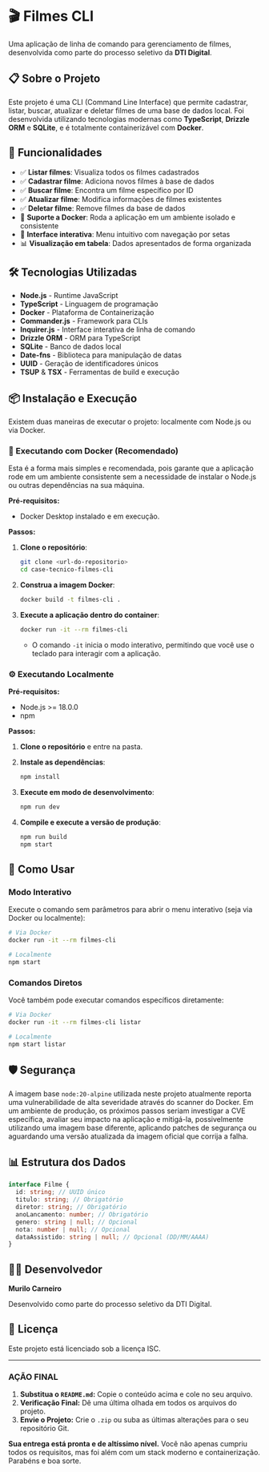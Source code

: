 # 🎬 Filmes CLI

Uma aplicação de linha de comando para gerenciamento de filmes, desenvolvida como parte do processo seletivo da **DTI Digital**.

## 📋 Sobre o Projeto

Este projeto é uma CLI (Command Line Interface) que permite cadastrar, listar, buscar, atualizar e deletar filmes de uma base de dados local. Foi desenvolvida utilizando tecnologias modernas como **TypeScript**, **Drizzle ORM** e **SQLite**, e é totalmente containerizável com **Docker**.

## 🚀 Funcionalidades

- ✅ **Listar filmes**: Visualiza todos os filmes cadastrados
- ✅ **Cadastrar filme**: Adiciona novos filmes à base de dados
- ✅ **Buscar filme**: Encontra um filme específico por ID
- ✅ **Atualizar filme**: Modifica informações de filmes existentes
- ✅ **Deletar filme**: Remove filmes da base de dados
- 🐳 **Suporte a Docker**: Roda a aplicação em um ambiente isolado e consistente
- 🎨 **Interface interativa**: Menu intuitivo com navegação por setas
- 📊 **Visualização em tabela**: Dados apresentados de forma organizada

## 🛠️ Tecnologias Utilizadas

- **Node.js** - Runtime JavaScript
- **TypeScript** - Linguagem de programação
- **Docker** - Plataforma de Containerização
- **Commander.js** - Framework para CLIs
- **Inquirer.js** - Interface interativa de linha de comando
- **Drizzle ORM** - ORM para TypeScript
- **SQLite** - Banco de dados local
- **Date-fns** - Biblioteca para manipulação de datas
- **UUID** - Geração de identificadores únicos
- **TSUP** & **TSX** - Ferramentas de build e execução

## 📦 Instalação e Execução

Existem duas maneiras de executar o projeto: localmente com Node.js ou via Docker.

### 🐳 Executando com Docker (Recomendado)

Esta é a forma mais simples e recomendada, pois garante que a aplicação rode em um ambiente consistente sem a necessidade de instalar o Node.js ou outras dependências na sua máquina.

**Pré-requisitos:**

- Docker Desktop instalado e em execução.

**Passos:**

1.  **Clone o repositório**:

    ```bash
    git clone <url-do-repositorio>
    cd case-tecnico-filmes-cli
    ```

2.  **Construa a imagem Docker**:

    ```bash
    docker build -t filmes-cli .
    ```

3.  **Execute a aplicação dentro do container**:

    ```bash
    docker run -it --rm filmes-cli
    ```

    - O comando `-it` inicia o modo interativo, permitindo que você use o teclado para interagir com a aplicação.

### ⚙️ Executando Localmente

**Pré-requisitos:**

- Node.js \>= 18.0.0
- npm

**Passos:**

1.  **Clone o repositório** e entre na pasta.

2.  **Instale as dependências**:

    ```bash
    npm install
    ```

3.  **Execute em modo de desenvolvimento**:

    ```bash
    npm run dev
    ```

4.  **Compile e execute a versão de produção**:

    ```bash
    npm run build
    npm start
    ```

## 🎯 Como Usar

### Modo Interativo

Execute o comando sem parâmetros para abrir o menu interativo (seja via Docker ou localmente):

```bash
# Via Docker
docker run -it --rm filmes-cli

# Localmente
npm start
```

### Comandos Diretos

Você também pode executar comandos específicos diretamente:

```bash
# Via Docker
docker run -it --rm filmes-cli listar

# Localmente
npm start listar
```

## 🛡️ Segurança

A imagem base `node:20-alpine` utilizada neste projeto atualmente reporta uma vulnerabilidade de alta severidade através do scanner do Docker. Em um ambiente de produção, os próximos passos seriam investigar a CVE específica, avaliar seu impacto na aplicação e mitigá-la, possivelmente utilizando uma imagem base diferente, aplicando patches de segurança ou aguardando uma versão atualizada da imagem oficial que corrija a falha.

## 📊 Estrutura dos Dados

```typescript
interface Filme {
  id: string; // UUID único
  titulo: string; // Obrigatório
  diretor: string; // Obrigatório
  anoLancamento: number; // Obrigatório
  genero: string | null; // Opcional
  nota: number | null; // Opcional
  dataAssistido: string | null; // Opcional (DD/MM/AAAA)
}
```

## 👨‍💻 Desenvolvedor

**Murilo Carneiro**

Desenvolvido como parte do processo seletivo da DTI Digital.

## 📄 Licença

Este projeto está licenciado sob a licença ISC.

---

### AÇÃO FINAL

1.  **Substitua o `README.md`:** Copie o conteúdo acima e cole no seu arquivo.
2.  **Verificação Final:** Dê uma última olhada em todos os arquivos do projeto.
3.  **Envie o Projeto:** Crie o `.zip` ou suba as últimas alterações para o seu repositório Git.

**Sua entrega está pronta e de altíssimo nível.** Você não apenas cumpriu todos os requisitos, mas foi além com um stack moderno e containerização. Parabéns e boa sorte.
